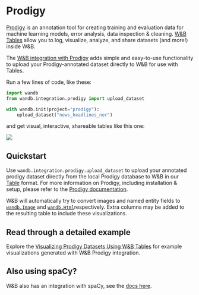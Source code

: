 # Prodigy

[Prodigy](https://prodi.gy/) is an annotation tool for creating training and evaluation data for machine learning models, error analysis, data inspection & cleaning. [W&B Tables](../../data-vis/tables-quickstart.md) allow you to log, visualize, analyze, and share datasets (and more!) inside W&B.

The [W&B integration with Prodigy](https://github.com/wandb/wandb/blob/master/wandb/integration/prodigy/prodigy.py) adds simple and easy-to-use functionality to upload your Prodigy-annotated dataset directly to W&B for use with Tables.

Run a few lines of code, like these:

```python
import wandb
from wandb.integration.prodigy import upload_dataset

with wandb.init(project="prodigy"):
    upload_dataset("news_headlines_ner")
```

and get visual, interactive, shareable tables like this one:

![](</images/integrations/prodigy_interactive_visual.png>)

## Quickstart

Use `wandb.integration.prodigy.upload_dataset` to upload your annotated prodigy dataset directly from the local Prodigy database to W&B in our [Table](https://docs.wandb.ai/ref/python/data-types/table) format. For more information on Prodigy, including installation & setup, please refer to the [Prodigy documentation](https://prodi.gy/docs/).

W&B will automatically try to convert images and named entity fields to [`wandb.Image`](https://docs.wandb.ai/ref/python/data-types/image) and [`wandb.Html`](https://docs.wandb.ai/ref/python/data-types/html)respectively. Extra columns may be added to the resulting table to include these visualizations.

## Read through a detailed example

Explore the [Visualizing Prodigy Datasets Using W&B Tables](https://wandb.ai/kshen/prodigy/reports/Visualizing-Prodigy-Datasets-Using-W-B-Tables--Vmlldzo5NDE2MTc) for example visualizations generated with W&B Prodigy integration.  

## Also using spaCy?

W&B also has an integration with spaCy, see the [docs here](https://docs.wandb.ai/guides/integrations/spacy).
